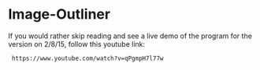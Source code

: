 # Image-Outliner
If you would rather skip reading and see a live demo of the program for the version on 2/8/15, 
follow this youtube link:

     https://www.youtube.com/watch?v=qPgmpH7l77w
